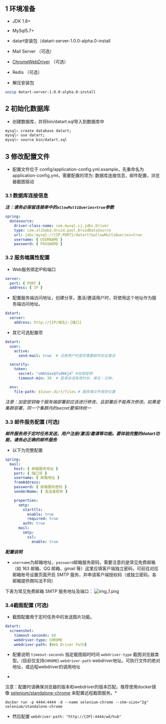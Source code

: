## 1 环境准备

- JDK 1.8+
- MySql5.7+
- datart安装包（datart-server-1.0.0-alpha.0-install
- Mail Server （可选）
- [ChromeWebDriver](https://chromedriver.chromium.org/) （可选）
- Redis （可选）

- 解压安装包
```bash
unzip datart-server-1.0.0-alpha.0-install
```

## 2 初始化数据库

- 创建数据库，并将bin/datart.sql导入到数据库中

```bash
mysql> create database datart;
mysql> use datart;
mysql> source bin/datart.sql
```

## 3 修改配置文件

- 配置文件位于 config/application-config.yml.example，先重命名为application-config.yml，需要配置的项为: 数据库连接信息，邮件配置，浏览器截图驱动

### 3.1 数据库连接信息

***注：请务必保留连接串中的`allowMultiQueries=true`参数***

```yaml
spring:
  datasource:
    driver-class-name: com.mysql.cj.jdbc.Driver
    type: com.alibaba.druid.pool.DruidDataSource
    url: jdbc:mysql://{IP:PORT}/datart?&allowMultiQueries=true
    username: { USERNAME }
    password: { PASSWORD }
```

### 3.2 服务端属性配置

- Web服务绑定IP和端口

```yaml
server:
  port: { PORT }
  address: { IP }
```

- 配置服务端访问地址，创建分享，激活/邀请用户时，将使用这个地址作为服务端访问地址。

```yaml
datart:
  server:
    address: http://{IP/域名}:{端口}

```

- 其它可选配置项

```yaml
datart:
  user:
    active:
      send-mail: true  # 注册用户时是否需要邮件验证激活

  security:
    token:
      secret: "sHAS$as@fsdkKjd" #加密密钥
      timeout-min: 30  # 登录会话有效时长，单位：分钟。

  env:
    file-path: ${user.dir}/files # 服务端文件保存位置 

```

*注意：加密密钥每个服务端部署前应该进行修改，且部署后不能再次修改。如果是集群部署，同一个集群内的secret要保持统一*

### 3.3 邮件服务配置 (可选)

***邮件服务用于定时任务发送，用户注册/激活/邀请等功能。要体验完整的datart功能，请务必正确的邮件服务***

- 以下为完整配置

```yaml
spring:
  mail:
    host: { 邮箱服务地址 }
    port: { 端口号 }
    username: { 邮箱地址 }
    fromAddress:
    password: { 邮箱服务密码 }
    senderName: { 发送者昵称 }

    properties:
      smtp:
        starttls:
          enable: true
          required: true
        auth: true
      mail:
        smtp:
          ssl:
            enable: true
```

***配置说明***

- `username`为邮箱地址，`password`邮箱服务密码，需要注意的是常见免费邮箱（如 163 邮箱、QQ 邮箱、gmail 等）这里应填客户端独立密码，可前往对应邮箱账号设置页面开启 SMTP
  服务，并申请客户端授权码（或独立密码，各邮箱提供商叫法不同）

下表为常见免费邮箱 SMTP 服务地址及端口：
![img_1.png](https://edp963.github.io/davinci/assets/images/deployment/2.4.3.1.png)

### 3.4截图配置 (可选)

- 截图配置用于定时任务中的发送图片功能。

```yaml
datart:
  screenshot:
    timeout-seconds: 60
    webdriver-type: CHROME
    webdriver-path: {Web Driver Path}
```

- 配置说明
  `timeout-seconds` 指定截图超时时间
  `webdriver-type` 截图浏览器类型。(目前仅支持`CHROME`)
  `webdriver-path` webdriver地址。可执行文件的绝对地址，或远程webdriver的调用地址

*

注意：配置时请确保浏览器的版本和webdriver的版本匹配。推荐使用docker镜像 [selenium/standalone-chrome](https://registry.hub.docker.com/r/selenium/standalone-chrome)
来配置远程截图服务。*

```
docker run -p 4444:4444 -d --name selenium-chrome --shm-size="2g" selenium/standalone-chrome
```

- 然后配置 `webdriver-path: "http://{IP}:4444/wd/hub"`
